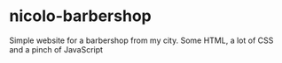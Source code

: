 # nicolo-barbershop
Simple website for a barbershop from my city. Some HTML, a lot of CSS and a pinch of JavaScript
